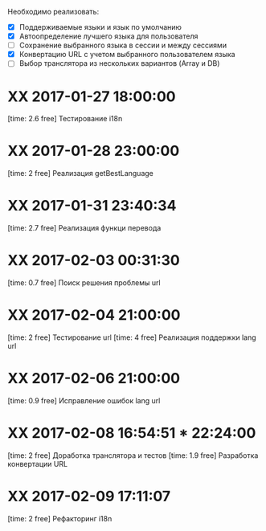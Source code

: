 Необходимо реализовать:
  - [x] Поддерживаемые языки и язык по умолчанию
  - [x] Автоопределение лучшего языка для пользователя
  - [ ] Сохранение выбранного языка в сессии и между сессиями
  - [x] Конвертацию URL с учетом выбранного пользователем языка
  - [ ] Выбор транслятора из нескольких вариантов (Array и DB)

# XX 2017-01-27 18:00:00

[time: 2.6 free] Тестирование i18n

# XX 2017-01-28 23:00:00

[time: 2 free] Реализация getBestLanguage

# XX 2017-01-31 23:40:34

[time: 2.7 free] Реализация функци перевода

# XX 2017-02-03 00:31:30

[time: 0.7 free] Поиск решения проблемы url

# XX 2017-02-04 21:00:00

[time: 2 free] Тестирование url
[time: 4 free] Реализация поддержки lang url

# XX 2017-02-06 21:00:00

[time: 0.9 free] Исправление ошибок lang url

# XX 2017-02-08 16:54:51 * 22:24:00

[time: 2 free] Доработка транслятора и тестов
[time: 1.9 free] Разработка конвертации URL

# XX 2017-02-09 17:11:07

[time: 2 free] Рефакторинг i18n
